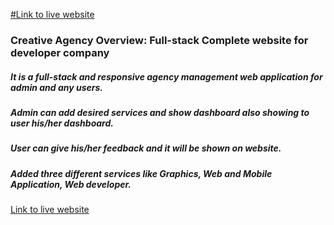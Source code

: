 [#Link to live website](https://creative-agency-5d297.web.app/)

### Creative Agency  Overview: Full-stack Complete website for developer company  
#####  It is a full-stack and responsive agency management web application for admin and any users.
##### Admin can add desired services and show dashboard also showing to user his/her dashboard.
##### User can give his/her feedback and it will be shown on website.
##### Added three different services like Graphics, Web and Mobile Application, Web developer.




[Link to live website](https://creative-agency-5d297.web.app/)





